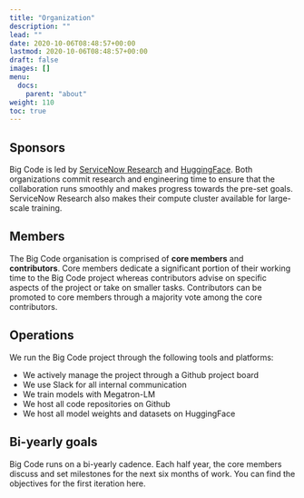 ```yaml
---
title: "Organization"
description: ""
lead: ""
date: 2020-10-06T08:48:57+00:00
lastmod: 2020-10-06T08:48:57+00:00
draft: false
images: []
menu:
  docs:
    parent: "about"
weight: 110
toc: true
---
```


## Sponsors
Big Code is led by [ServiceNow Research](https://servicenow.com/research) and [HuggingFace](https://huggingface.co). Both organizations commit research and engineering time to ensure that the collaboration runs smoothly and makes progress towards the pre-set goals. ServiceNow Research also makes their compute cluster available for large-scale training. 

## Members
The Big Code organisation is comprised of **core members** and **contributors**. Core members dedicate a significant portion of their working time to the Big Code project whereas contributors advise on specific aspects of the project or take on smaller tasks. Contributors can be promoted to core members through a majority vote among the core contributors. 



## Operations
We run the Big Code project through the following tools and platforms:
- We actively manage the project through a Github project board
- We use Slack for all internal communication
- We train models with Megatron-LM 
- We host all code repositories on Github
- We host all model weights and datasets on HuggingFace

## Bi-yearly goals
Big Code runs on a bi-yearly cadence. Each half year, the core members discuss and set milestones for the next six months of work. You can find the objectives for the first iteration here. 
